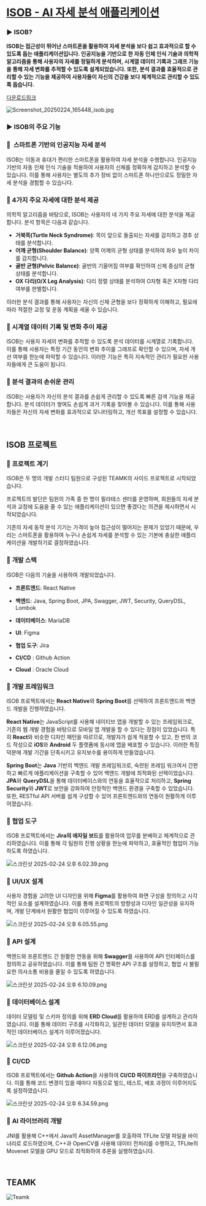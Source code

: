 # [ISOB - AI 자세 분석 애플리케이션](https://play.google.com/store/apps/details?id=com.isob)

### ▶️ ISOB?

**ISOB는 접근성이 뛰어난 스마트폰을 활용하여 자세 분석을 보다 쉽고 효과적으로 할 수 있도록 돕는 애플리케이션입니다. 
인공지능을 기반으로 한 자동 인체 인식 기술과 의학적 알고리즘을 통해 사용자의 자세를 정밀하게 분석하며, 시계열 데이터 기록과 그래프 기능을 통해 자세 변화를 추적할 수 있도록 설계되었습니다. 
또한, 분석 결과를 효율적으로 관리할 수 있는 기능을 제공하여 사용자들이 자신의 건강을 보다 체계적으로 관리할 수 있도록 돕습니다.**  

[다운로드링크](https://play.google.com/store/apps/details?id=com.isob)

![Screenshot_20250224_165448_isob.jpg](isob_img_01.png)

### ▶️ ISOB의 주요 기능

### 📌  스마트폰 기반의 인공지능 자세 분석

ISOB는 이동과 휴대가 편리한 스마트폰을 활용하여 자세 분석을 수행합니다. 인공지능 기반의 자동 인체 인식 기술을 적용하여 사용자의 신체를 정확하게 감지하고 분석할 수 있습니다. 이를 통해 사용자는 별도의 추가 장비 없이 스마트폰 하나만으로도 정밀한 자세 분석을 경험할 수 있습니다.

### 📌 4가지 주요 자세에 대한 분석 제공

의학적 알고리즘을 바탕으로, ISOB는 사용자의 네 가지 주요 자세에 대한 분석을 제공합니다. 분석 항목은 다음과 같습니다.

- **거북목(Turtle Neck Syndrome)**: 목이 앞으로 돌출되는 자세를 감지하고 경추 상태를 분석합니다.
- **어깨 균형(Shoulder Balance)**: 양쪽 어깨의 균형 상태를 분석하여 좌우 높이 차이를 감지합니다.
- **골반 균형(Pelvic Balance)**: 골반의 기울어짐 여부를 확인하여 신체 중심의 균형 상태를 분석합니다.
- **OX 다리(O/X Leg Analysis)**: 다리 정렬 상태를 분석하여 O자형 혹은 X자형 다리 여부를 판별합니다.

이러한 분석 결과를 통해 사용자는 자신의 신체 균형을 보다 정확하게 이해하고, 필요에 따라 적절한 교정 및 운동 계획을 세울 수 있습니다.

### 📌 시계열 데이터 기록 및 변화 추이 제공

ISOB는 사용자 자세의 변화를 추적할 수 있도록 분석 데이터를 시계열로 기록합니다. 이를 통해 사용자는 특정 기간 동안의 변화 추이를 그래프로 확인할 수 있으며, 자세 개선 여부를 한눈에 파악할 수 있습니다. 이러한 기능은 특히 지속적인 관리가 필요한 사용자들에게 큰 도움이 됩니다.

### 📌 분석 결과의 손쉬운 관리

ISOB는 사용자가 자신의 분석 결과를 손쉽게 관리할 수 있도록 빠른 검색 기능을 제공합니다. 분석 데이터가 쌓여도 손쉽게 과거 기록을 찾아볼 수 있습니다. 이를 통해 사용자들은 자신의 자세 변화를 효과적으로 모니터링하고, 개선 목표를 설정할 수 있습니다.




</br>

## ISOB 프로젝트

### 🔅 **프로젝트 계기**

ISOB은 두 명의 개발 스터디 팀원으로 구성된 TEAMK의 사이드 프로젝트로 시작되었습니다. 

프로젝트의 발단은 팀원의 가족 중 한 명이 필라테스 센터를 운영하며, 회원들의 자세 분석과 교정에 도움을 줄 수 있는 애플리케이션이 있으면 좋겠다는 의견을 제시하면서 시작되었습니다. 

기존의 자세 동작 분석 기기는 가격이 높아 접근성이 떨어지는 문제가 있었기 때문에, 우리는 스마트폰을 활용하여 누구나 손쉽게 자세를 분석할 수 있는 기본에 충실한 애플리케이션을 개발하기로 결정하였습니다.  


### 📱 **개발 스택**

ISOB은 다음의 기술을 사용하여 개발되었습니다. 

- **프론트엔드**: React Native

- **백엔드**: Java, Spring Boot, JPA, Swagger, JWT, Security, QueryDSL, Lombok

- **데이터베이스**: MariaDB

- **UI**: Figma

- **협업 도구**: Jira 
- **CI/CD** : Github Action
- **Cloud** : Oracle Cloud  


### 🔹 **개발 프레임워크**

ISOB 프로젝트에서는 **React Native**와 **Spring Boot**를 선택하여 프론트엔드와 백엔드 개발을 진행하였습니다.

**React Native**는 JavaScript를 사용해 네이티브 앱을 개발할 수 있는 프레임워크로, 기존의 웹 개발 경험을 바탕으로 모바일 앱 개발을 할 수 있다는 장점이 있었습니다. 특히 **React**와 비슷한 디자인 패턴을 따르므로, 개발자가 쉽게 적응할 수 있고, 한 번의 코드 작성으로 **iOS**와 **Android** 두 플랫폼에 동시에 앱을 배포할 수 있습니다. 이러한 특징 덕분에 개발 기간을 단축시키고 유지보수를 용이하게 만들었습니다.

**Spring Boot**는 **Java** 기반의 백엔드 개발 프레임워크로, 숙련된 프레임 워크여서 간편하고 빠르게 애플리케이션을 구축할 수 있어 백엔드 개발에 최적화된 선택이었습니다. **JPA**와 **QueryDSL**을 통해 데이터베이스와의 연동을 효율적으로 처리하고, **Spring Security**와 **JWT**로 보안을 강화하여 안정적인 백엔드 환경을 구축할 수 있었습니다. 또한, RESTful API 서버를 쉽게 구성할 수 있어 프론트엔드와의 연동이 원활하게 이루어졌습니다.  


### 🔹 **협업 도구**

ISOB 프로젝트에서는 **Jira의 애자일 보드**를 활용하여 업무를 분배하고 체계적으로 관리하였습니다. 이를 통해 각 팀원의 진행 상황을 한눈에 파악하고, 효율적인 협업이 가능하도록 하였습니다.

![스크린샷 2025-02-24 오후 6.02.39.png](%E1%84%80%E1%85%A2%E1%84%87%E1%85%A1%E1%86%AF%20%E1%84%8B%E1%85%A7%E1%84%8C%E1%85%A5%E1%86%BC%201a3b87d10c7c80788cc7c606326517a8/%E1%84%89%E1%85%B3%E1%84%8F%E1%85%B3%E1%84%85%E1%85%B5%E1%86%AB%E1%84%89%E1%85%A3%E1%86%BA_2025-02-24_%E1%84%8B%E1%85%A9%E1%84%92%E1%85%AE_6.02.39.png)  


### 🔹 **UI/UX 설계**

사용자 경험을 고려한 UI 디자인을 위해 **Figma**를 활용하여 화면 구성을 정의하고 시각적인 요소를 설계하였습니다. 이를 통해 프로젝트의 방향성과 디자인 일관성을 유지하며, 개발 단계에서 원활한 협업이 이루어질 수 있도록 하였습니다.

![스크린샷 2025-02-24 오후 6.05.55.png](%E1%84%80%E1%85%A2%E1%84%87%E1%85%A1%E1%86%AF%20%E1%84%8B%E1%85%A7%E1%84%8C%E1%85%A5%E1%86%BC%201a3b87d10c7c80788cc7c606326517a8/e304f291-7789-48e7-b77e-bc76846e8124.png)  


### 🔹 **API 설계**

백엔드와 프론트엔드 간 원활한 연동을 위해 **Swagger**를 사용하여 API 인터페이스를 정의하고 공유하였습니다. 이를 통해 팀원 간 명확한 API 구조를 설정하고, 협업 시 불필요한 의사소통 비용을 줄일 수 있도록 하였습니다.

![스크린샷 2025-02-24 오후 6.10.09.png](%E1%84%80%E1%85%A2%E1%84%87%E1%85%A1%E1%86%AF%20%E1%84%8B%E1%85%A7%E1%84%8C%E1%85%A5%E1%86%BC%201a3b87d10c7c80788cc7c606326517a8/c0dd6cdc-c011-467a-b4cc-a14c051bc91d.png)  


### 🔹 **데이터베이스 설계**

데이터 모델링 및 스키마 정의를 위해 **ERD Cloud**를 활용하여 ERD를 설계하고 관리하였습니다. 이를 통해 데이터 구조를 시각화하고, 일관된 데이터 모델을 유지하면서 효과적인 데이터베이스 설계가 이루어졌습니다.

![스크린샷 2025-02-24 오후 6.12.06.png](%E1%84%80%E1%85%A2%E1%84%87%E1%85%A1%E1%86%AF%20%E1%84%8B%E1%85%A7%E1%84%8C%E1%85%A5%E1%86%BC%201a3b87d10c7c80788cc7c606326517a8/579e5c37-a415-4992-aed2-1c30cd55d20f.png)  


### 🔹 **CI/CD**

ISOB 프로젝트에서는 **Github Action**을 사용하여 **CI/CD 파이프라인**을 구축하였습니다. 이를 통해 코드 변경이 있을 때마다 자동으로 빌드, 테스트, 배포 과정이 이루어지도록 설정하였습니다.

![스크린샷 2025-02-24 오후 6.34.59.png](%E1%84%80%E1%85%A2%E1%84%87%E1%85%A1%E1%86%AF%20%E1%84%8B%E1%85%A7%E1%84%8C%E1%85%A5%E1%86%BC%201a3b87d10c7c80788cc7c606326517a8/%E1%84%89%E1%85%B3%E1%84%8F%E1%85%B3%E1%84%85%E1%85%B5%E1%86%AB%E1%84%89%E1%85%A3%E1%86%BA_2025-02-24_%E1%84%8B%E1%85%A9%E1%84%92%E1%85%AE_6.34.59.png)  


### 🔹 **AI 라이브러리 개발**

JNI를 활용해 C++에서 Java의 AssetManager를 호출하여 TFLite 모델 파일을 바이너리로 로드하였으며, C++과 OpenCV를 사용해 데이터 전처리를 수행하고, TFLite의 Movenet 모델을 GPU 모드로 최적화하여 추론을 실행하였습니다.  

</br>

## TEAMK
<!-- <img src="teamk2.png" alt="teamk" width="500"> -->
![Teamk](teamk2.png)






